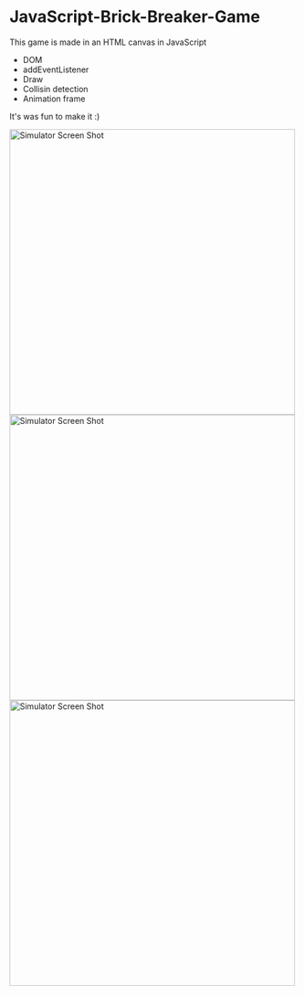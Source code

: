 # JavaScript-Brick-Breaker-Game
 This game is made in an HTML canvas in JavaScript
- DOM
- addEventListener
- Draw
- Collisin detection
- Animation frame

It's was fun to make it :)




<img width="500" alt="Simulator Screen Shot" src="https://user-images.githubusercontent.com/56839789/78562871-593eeb80-781a-11ea-8586-5ff096490d94.png">


<img width="500" alt="Simulator Screen Shot" src="https://user-images.githubusercontent.com/56839789/78563545-6f997700-781b-11ea-8541-f0416b288b38.png">

<img width="500" alt="Simulator Screen Shot" src="https://user-images.githubusercontent.com/56839789/78580861-57355680-7833-11ea-8429-8a34f196c6e3.gif">


